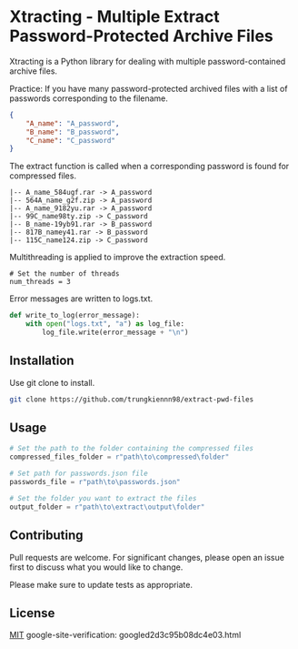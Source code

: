 # Xtracting - Multiple Extract Password-Protected Archive Files

Xtracting is a Python library for dealing with multiple password-contained archive files.

Practice: If you have many password-protected archived files with a list of passwords corresponding to the filename.

```json
{
    "A_name": "A_password",
    "B_name": "B_password",
    "C_name": "C_password"
}
```
The extract function is called when a corresponding password is found for compressed files.
```
|-- A_name_584ugf.rar -> A_password
|-- 564A_name_g2f.zip -> A_password
|-- A_name_9182yu.rar -> A_password
|-- 99C_name98ty.zip -> C_password
|-- B_name-19yb91.rar -> B_password
|-- 817B_namey41.rar -> B_password
|-- 115C_name124.zip -> C_password

```

Multithreading is applied to improve the extraction speed.

```
# Set the number of threads
num_threads = 3
```

Error messages are written to logs.txt.
```python
def write_to_log(error_message):
    with open("logs.txt", "a") as log_file:
        log_file.write(error_message + "\n")
```
## Installation

Use git clone to install.

```bash
git clone https://github.com/trungkiennn98/extract-pwd-files
```

## Usage

```python
# Set the path to the folder containing the compressed files
compressed_files_folder = r"path\to\compressed\folder"

# Set path for passwords.json file
passwords_file = r"path\to\passwords.json"

# Set the folder you want to extract the files
output_folder = r"path\to\extract\output\folder"
```

## Contributing

Pull requests are welcome. For significant changes, please open an issue first
to discuss what you would like to change.

Please make sure to update tests as appropriate.

## License

[MIT](https://choosealicense.com/licenses/mit/)
google-site-verification: googled2d3c95b08dc4e03.html
